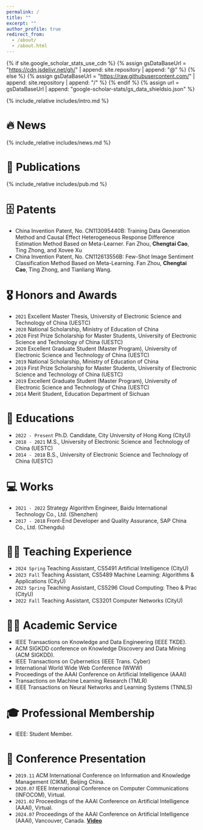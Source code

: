 ```yaml
---
permalink: /
title: ""
excerpt: ""
author_profile: true
redirect_from: 
  - /about/
  - /about.html
---
```


{% if site.google_scholar_stats_use_cdn %}
{% assign gsDataBaseUrl = "https://cdn.jsdelivr.net/gh/" | append: site.repository | append: "@" %}
{% else %}
{% assign gsDataBaseUrl = "https://raw.githubusercontent.com/" | append: site.repository | append: "/" %}
{% endif %}
{% assign url = gsDataBaseUrl | append: "google-scholar-stats/gs_data_shieldsio.json" %}

<span class='anchor' id='about-me'></span>

{% include_relative includes/intro.md %}

# 🔥 News
{% include_relative includes/news.md %}

# 📝 Publications
{% include_relative includes/pub.md %}

# 🗄️ Patents
- China Invention Patent, No. CN113095440B: Training Data Generation Method and Causal Effect Heterogeneous Response Difference Estimation Method Based on Meta-Learner. Fan Zhou, **Chengtai Cao**, Ting Zhong, and Xovee Xu
- China Invention Patent, No. CN112613556B: Few-Shot Image Sentiment Classification Method Based on Meta-Learning. Fan Zhou, **Chengtai Cao**, Ting Zhong, and Tianliang Wang.

# 🎖 Honors and Awards
- `2021` Excellent Master Thesis, University of Electronic Science and Technology of China (UESTC)
- `2020` National Scholarship, Ministry of Education of China
- `2020` First Prize Scholarship for Master Students, University of Electronic Science and Technology of China (UESTC)
- `2020` Excellent Graduate Student (Master Program), University of Electronic Science and Technology of China (UESTC)
- `2019` National Scholarship, Ministry of Education of China
- `2019` First Prize Scholarship for Master Students, University of Electronic Science and Technology of China (UESTC)
- `2019` Excellent Graduate Student (Master Program), University of Electronic Science and Technology of China (UESTC)
- `2014` Merit Student, Education Department of Sichuan

# 📖 Educations
- `2022 - Present` Ph.D. Candidate, City University of Hong Kong (CityU)
- `2018 - 2021` M.S., University of Electronic Science and Technology of China (UESTC)
- `2014 - 2018` B.S., University of Electronic Science and Technology of China (UESTC)

# 💻 Works
- `2021 - 2022` Strategy Algorithm Engineer, Baidu International Technology Co., Ltd. (Shenzhen)
- `2017 - 2018` Front-End Developer and Quality Assurance, SAP China Co., Ltd. (Chengdu)

# 🧑‍🏫 Teaching Experience
- `2024 Spring` Teaching Assistant, CS5491 Artificial Intelligence (CityU)
- `2023 Fall` Teaching Assistant, CS5489 Machine Learning: Algorithms & Applications (CityU)
- `2023 Spring` Teaching Assistant, CS5296 Cloud Computing: Theo & Prac (CityU)
- `2022 Fall` Teaching Assistant, CS3201 Computer Networks (CityU)

# 🧑‍💻 Academic Service
- IEEE Transactions on Knowledge and Data Engineering (IEEE TKDE).
- ACM SIGKDD conference on Knowledge Discovery and Data Mining (ACM SIGKDD).
- IEEE Transactions on Cybernetics (IEEE Trans. Cyber)
- International World Wide Web Conference (WWW)
- Proceedings of the AAAI Conference on Artificial Intelligence (AAAI)
- Transactions on Machine Learning Research (TMLR)
- IEEE Transactions on Neural Networks and Learning Systems (TNNLS)

# 🎓 Professional Membership
- IEEE: Student Member.

# 💬 Conference Presentation
- `2019.11` ACM International Conference on Information and Knowledge Management (CIKM), Beijing China. 
- `2020.07` IEEE International Conference on Computer Communications (INFOCOM), Virtual.
- `2021.02` Proceedings of the AAAI Conference on Artificial Intelligence (AAAI), Virtual.
- `2024.07` Proceedings of the AAAI Conference on Artificial Intelligence (AAAI), Vancouver, Canada. [**Video**](https://underline.io/lecture/94145-cctr-calibrating-trajectory-prediction-for-uncertainty-aware-motion-planning-in-autonomous-driving)
